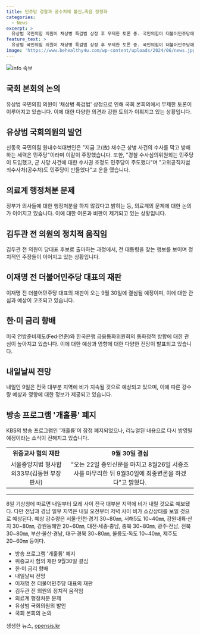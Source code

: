 ```yaml
---
title: 민주당 경찰과 공수처에 불신…죽음 정쟁화
categories:
  - News
excerpt: >
  유상범 국민의힘 의원이 채상병 특검법 상정 후 무제한 토론 중. 국민의힘이 더불어민주당에 정쟁화를 막으라고 촉구하며, 채수근 상병 사건 관련 논평 발표. 또한, 의료현장으로 돌아오지 않는 전공의들에 대한 정부의 행정처분 결정에 대해 비난이 일고 있다. 더불어민주당 전당대회에 출마하는 김두관 전 의원이 문재인 전 대통령을 찾아, 이재명 대표의 위증교사 혐의 재판이 오는 9월 마무리될 예정이며, 연준과 한은 금리 향배에 대한 관심이 높아지고 있다. 끝으로, 내일부터 장맛비가 계속 내릴 전망인데, 개훌륭 프로그램이 잠정 폐지되고 리뉴얼될 예정.
feature_text: >
  유상범 국민의힘 의원이 채상병 특검법 상정 후 무제한 토론 중. 국민의힘이 더불어민주당에 정쟁화를 막으라고 촉구하며, 채수근 상병 사건 관련 논평 발표. 또한, 의료현장으로 돌아오지 않는 전공의들에 대한 정부의 행정처분 결정에 대해 비난이 일고 있다. 더불어민주당 전당대회에 출마하는 김두관 전 의원이 문재인 전 대통령을 찾아, 이재명 대표의 위증교사 혐의 재판이 오는 9월 마무리될 예정이며, 연준과 한은 금리 향배에 대한 관심이 높아지고 있다. 끝으로, 내일부터 장맛비가 계속 내릴 전망인데, 개훌륭 프로그램이 잠정 폐지되고 리뉴얼될 예정.
image: 'https://www.behealthy4u.com/wp-content/uploads/2024/06/news.jpg'
---
```


<p><img src="https://www.behealthy4u.com/wp-content/uploads/2024/06/news.jpg" alt="info 속보" /></p>

<h2 data-ke-size="size26">국회 본회의 논의</h2>

<p data-ke-size="size16">유상범 국민의힘 의원이 '채상병 특검법' 상정으로 인해 국회 본회의에서 무제한 토론이 이루어지고 있습니다. 이에 대한 다양한 의견과 강한 토의가 이뤄지고 있는 상황입니다.</p>

<h2 data-ke-size="size26">유상범 국회의원의 발언</h2>

<p data-ke-size="size16">신동욱 국민의힘 원내수석대변인은 "지금 고(故) 채수근 상병 사건의 수사를 막고 방해하는 세력은 민주당"이라며 이같이 주장했습니다. 또한, "경찰 수사심의위원회는 민주당이 도입했고, 군 사망 사건에 대한 수사권 조정도 민주당이 주도했다"며 "고위공직자범죄수사처(공수처)도 민주당이 만들었다"고 운을 뗐습니다.</p>

<h2 data-ke-size="size26">의료계 행정처분 문제</h2>

<p data-ke-size="size16">정부가 의사들에 대한 행정처분을 하지 않겠다고 밝히는 등, 의료계의 문제에 대한 논의가 이어지고 있습니다. 이에 대한 여론과 비판이 제기되고 있는 상황입니다.</p>

<h2 data-ke-size="size26">김두관 전 의원의 정치적 움직임</h2>

<p data-ke-size="size16">김두관 전 의원이 당대표 후보로 출마하는 과정에서, 전 대통령을 찾는 행보를 보이며 정치적인 주장들이 이어지고 있는 상황입니다.</p>

<h2 data-ke-size="size26">이재명 전 더불어민주당 대표의 재판</h2>

<p data-ke-size="size16">이재명 전 더불어민주당 대표의 재판이 오는 9월 30일에 결심될 예정이며, 이에 대한 관심과 예상이 고조되고 있습니다.</p>

<h2 data-ke-size="size26">한·미 금리 향배</h2>

<p data-ke-size="size16">미국 연방준비제도(Fed·연준)와 한국은행 금융통화위원회의 통화정책 방향에 대한 관심이 높아지고 있습니다. 이에 대한 예상과 영향에 대한 다양한 전망이 발표되고 있습니다.</p>

<h2 data-ke-size="size26">내일날씨 전망</h2>

<p data-ke-size="size16">내일인 9일은 전국 대부분 지역에 비가 지속될 것으로 예상되고 있으며, 이에 따른 강수량 예상과 영향에 대한 정보가 제공되고 있습니다.</p>

<h2 data-ke-size="size26">방송 프로그램 '개훌륭' 폐지</h2>

<p data-ke-size="size16">KBS의 방송 프로그램인 '개훌륭'이 잠정 폐지되었으나, 리뉴얼된 내용으로 다시 방영될 예정이라는 소식이 전해지고 있습니다.</p>

<table>
    <tbody>
        <tr>
            <td style="text-align: center; height: 17px;"><b>위증교사 혐의 재판</b></td>
            <td style="text-align: center; height: 17px;"><b>9월 30일 결심</b></td>
        </tr>
        <tr>
            <td style="text-align: center; height: 17px;">서울중앙지법 형사합의33부(김동현 부장판사)</td>
            <td style="text-align: center; height: 17px;">"오는 22일 증인신문을 마치고 8월26일 서증조사를 마무리한 뒤 9월30일에 최종변론을 하겠다"고 밝혔다.</td>
        </tr>
    </tbody>
</table>

<hr>

<p data-ke-size="size16">8일 기상청에 따르면 내일부터 모레 사이 전국 대부분 지역에 비가 내릴 것으로 예보됐다. 다만 전남과 경남 일부 지역은 내일 오전부터 저녁 사이 비가 소강상태를 보일 것으로 예상된다. 예상 강수량은 서울·인천·경기 30~80㎜, 서해5도 10~40㎜, 강원내륙·산지 30~80㎜, 강원동해안 20~60㎜, 대전·세종·충남, 충북 30~80㎜, 광주·전남, 전북 30~80㎜, 부산·울산·경남, 대구·경북 30~80㎜, 울릉도·독도 10~40㎜, 제주도 20~60㎜ 등이다.</p>

<ul>
    <li>방송 프로그램 '개훌륭' 폐지</li>
    <li>위증교사 혐의 재판 9월30일 결심</li>
    <li>한·미 금리 향배</li>
    <li>내일날씨 전망</li>
    <li>이재명 전 더불어민주당 대표의 재판</li>
    <li>김두관 전 의원의 정치적 움직임</li>
    <li>의료계 행정처분 문제</li>
    <li>유상범 국회의원의 발언</li>
    <li>국회 본회의 논의</li>
</ul>
생생한 뉴스, <a href="https://opensis.kr" rel="dofollow">opensis.kr</a>


